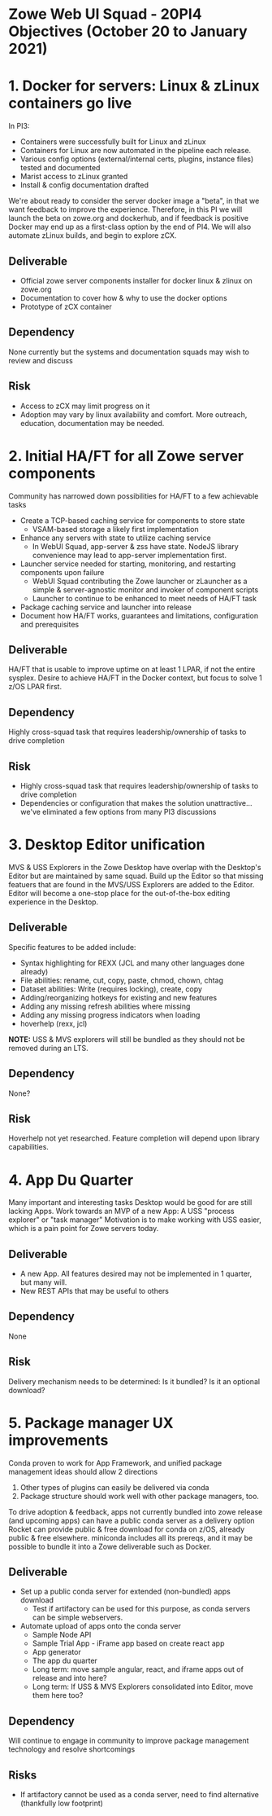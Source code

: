 # Zowe Web UI Squad - 20PI4 Objectives (October 20 to January 2021)

# 1. Docker for servers: Linux & zLinux containers go live
In PI3:
* Containers were successfully built for Linux and zLinux
* Containers for Linux are now automated in the pipeline each release.
* Various config options (external/internal certs, plugins, instance files) tested and documented
* Marist access to zLinux granted
* Install & config documentation drafted

We're about ready to consider the server docker image a "beta", in that we want feedback to improve the experience.
Therefore, in this PI we will launch the beta on zowe.org and dockerhub, and if feedback is positive Docker may end up as a first-class option by the end of PI4.
We will also automate zLinux builds, and begin to explore zCX.

## Deliverable
* Official zowe server components installer for docker linux & zlinux on zowe.org
* Documentation to cover how & why to use the docker options
* Prototype of zCX container

## Dependency
None currently but the systems and documentation squads may wish to review and discuss

## Risk
* Access to zCX may limit progress on it
* Adoption may vary by linux availability and comfort. More outreach, education, documentation may be needed.

# 2. Initial HA/FT for all Zowe server components
Community has narrowed down possibilities for HA/FT to a few achievable tasks
* Create a TCP-based caching service for components to store state
    * VSAM-based storage a likely first implementation
* Enhance any servers with state to utilize caching service
    * In WebUI Squad, app-server & zss have state. NodeJS library convenience may lead to app-server implementation first.
* Launcher service needed for starting, monitoring, and restarting components upon failure
    * WebUI Squad contributing the Zowe launcher or zLauncher as a simple & server-agnostic monitor and invoker of component scripts
    * Launcher to continue to be enhanced to meet needs of HA/FT task
* Package caching service and launcher into release
* Document how HA/FT works, guarantees and limitations, configuration and prerequisites

## Deliverable
HA/FT that is usable to improve uptime on at least 1 LPAR, if not the entire sysplex.
Desire to achieve HA/FT in the Docker context, but focus to solve 1 z/OS LPAR first.

## Dependency
Highly cross-squad task that requires leadership/ownership of tasks to drive completion

## Risk
* Highly cross-squad task that requires leadership/ownership of tasks to drive completion
* Dependencies or configuration that makes the solution unattractive... we've eliminated a few options from many PI3 discussions

# 3. Desktop Editor unification
MVS & USS Explorers in the Zowe Desktop have overlap with the Desktop's Editor but are maintained by same squad.
Build up the Editor so that missing featuers that are found in the MVS/USS Explorers are added to the Editor.
Editor will become a one-stop place for the out-of-the-box editing experience in the Desktop.

## Deliverable
Specific features to be added include:
* Syntax highlighting for REXX (JCL and many other languages done already)
* File abilities: rename, cut, copy, paste, chmod, chown, chtag
* Dataset abilities: Write (requires locking), create, copy
* Adding/reorganizing hotkeys for existing and new features
* Adding any missing refresh abilities where missing
* Adding any missing progress indicators when loading
* hoverhelp (rexx, jcl)

**NOTE:** USS & MVS explorers will still be bundled as they should not be removed during an LTS.

## Dependency
None?

## Risk
Hoverhelp not yet researched. Feature completion will depend upon library capabilities.


# 4. App Du Quarter
Many important and interesting tasks Desktop would be good for are still lacking Apps.
Work towards an MVP of a new App: A USS "process explorer" or "task manager"
Motivation is to make working with USS easier, which is a pain point for Zowe servers today.

## Deliverable
* A new App. All features desired may not be implemented in 1 quarter, but many will.
* New REST APIs that may be useful to others

## Dependency
None

## Risk
Delivery mechanism needs to be determined: Is it bundled? Is it an optional download?

# 5. Package manager UX improvements
Conda proven to work for App Framework, and unified package management ideas should allow 2 directions
1. Other types of plugins can easily be delivered via conda
2. Package structure should work well with other package managers, too.

To drive adoption & feedback, apps not currently bundled into zowe release (and upcoming apps) can have a public conda server as a delivery option
Rocket can provide public & free download for conda on z/OS, already public & free elsewhere.
miniconda includes all its prereqs, and it may be possible to bundle it into a Zowe deliverable such as Docker.

## Deliverable
* Set up a public conda server for extended (non-bundled) apps download
    * Test if artifactory can be used for this purpose, as conda servers can be simple webservers.
* Automate upload of apps onto the conda server
    * Sample Node API
    * Sample Trial App - iFrame app based on create react app
    * App generator
    * The app du quarter
    * Long term: move sample angular, react, and iframe apps out of release and into here?
    * Long term: If USS & MVS Explorers consolidated into Editor, move them here too?

## Dependency
Will continue to engage in community to improve package management technology and resolve shortcomings

## Risks
* If artifactory cannot be used as a conda server, need to find alternative (thankfully low footprint)
